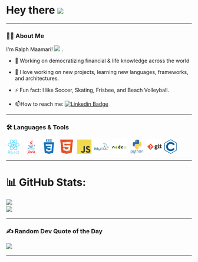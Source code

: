 <h1>
  Hey there
  <img src="https://media.giphy.com/media/hvRJCLFzcasrR4ia7z/giphy.gif" width="30px"/>
</h1>

---

### 👨‍💻 About Me
I'm Ralph Maamari! <img src="https://media.giphy.com/media/WUlplcMpOCEmTGBtBW/giphy.gif" width="30"> .

- 🔭 Working on democratizing financial & life knowledge across the world

- 🌱 I love working on new projects, learning new languages, frameworks, and architectures.

- ⚡ Fun fact: I like Soccer, Skating, Frisbee, and Beach Volleyball.

- :mailbox:How to reach me: [![Linkedin Badge](https://img.shields.io/badge/-ralphmaamari-blue?style=flat&logo=Linkedin&logoColor=white)](https://www.linkedin.com/in/ralphmaamari/) 

---

### 🛠️ Languages & Tools
<div>
   <img src="https://github.com/devicons/devicon/blob/master/icons/react/react-original-wordmark.svg" title="React" alt="React" width="40" height="40"/>&nbsp;
  <img src="https://github.com/devicons/devicon/blob/master/icons/java/java-original-wordmark.svg" title="Java" alt="Java" width="40" height="40"/>&nbsp;
  <img src="https://github.com/devicons/devicon/blob/master/icons/css3/css3-plain-wordmark.svg"  title="CSS3" alt="CSS" width="40" height="40"/>&nbsp;
  <img src="https://github.com/devicons/devicon/blob/master/icons/html5/html5-original.svg" title="HTML5" alt="HTML" width="40" height="40"/>&nbsp;
  <img src="https://github.com/devicons/devicon/blob/master/icons/javascript/javascript-original.svg" title="JavaScript" alt="JavaScript" width="40" height="40"/>&nbsp;
  <img src="https://github.com/devicons/devicon/blob/master/icons/mysql/mysql-original-wordmark.svg" title="MySQL"  alt="MySQL" width="40" height="40"/>&nbsp;
  <img src="https://github.com/devicons/devicon/blob/master/icons/nodejs/nodejs-original-wordmark.svg" title="NodeJS" alt="NodeJS" width="40" height="40"/>&nbsp;
  <img src="https://github.com/devicons/devicon/blob/master/icons/python/python-original-wordmark.svg" title="Python" alt="Python" width="40"
       height="40"/>&nbsp;
  <img src="https://github.com/devicons/devicon/blob/master/icons/git/git-original-wordmark.svg" title="Git" **alt="Git" width="40" height="40"
       />
    <img src="https://github.com/devicons/devicon/blob/master/icons/c/c-line.svg" title="Python" alt="Python" width="40"
       height="40"/>&nbsp;
</div>



---


# 📊 GitHub Stats:
![](https://github-readme-stats.vercel.app/api?username=ralph-dev&theme=dark&hide_border=false&include_all_commits=false&count_private=true)<br/>
![](https://github-readme-stats.vercel.app/api/top-langs/?username=ralph-dev&theme=dark&hide_border=false&include_all_commits=false&count_private=true&layout=compact)

---

### ✍️ Random Dev Quote of the Day
![](https://quotes-github-readme.vercel.app/api?type=horizontal&theme=radical)

---
